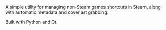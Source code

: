 A simple utility for managing non-Steam games shortcuts in Steam, along with automatic metadata and cover art grabbing.

Built with Python and Qt.